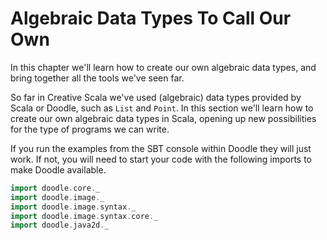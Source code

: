 # Algebraic Data Types To Call Our Own

In this chapter we'll learn how to create our own algebraic data types, and bring together all the tools we've seen far.

So far in Creative Scala we've used (algebraic) data types provided by Scala or Doodle, such as `List` and `Point`. In this section we'll learn how to create our own algebraic data types in Scala, opening up new possibilities for the type of programs we can write.

<div class="callout callout-info">
If you run the examples from the SBT console within Doodle they will just work. If not, you will need to start your code with the following imports to make Doodle available.

```scala mdoc:silent
import doodle.core._
import doodle.image._
import doodle.image.syntax._
import doodle.image.syntax.core._
import doodle.java2d._
```
</div>

